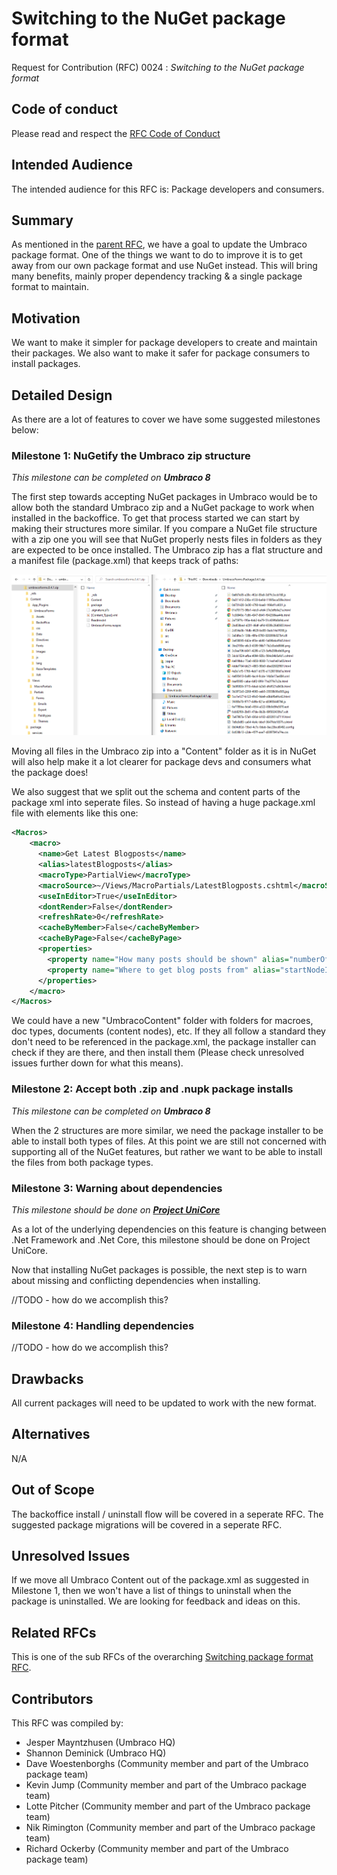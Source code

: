 # Switching to the NuGet package format

Request for Contribution (RFC) 0024 : _Switching to the NuGet package format_

## Code of conduct

Please read and respect the [RFC Code of Conduct](https://github.com/umbraco/rfcs/blob/master/CODE_OF_CONDUCT.md)

## Intended Audience

The intended audience for this RFC is: Package developers and consumers.

## Summary

As mentioned in the [parent RFC](0018-package-format.md), we have a goal to update the Umbraco package format. One of the things we want to do to improve it is to get away from our own package format and use NuGet instead. This will bring many benefits, mainly proper dependency tracking & a single package format to maintain.

## Motivation

We want to make it simpler for package developers to create and maintain their packages. We also want to make it safer for package consumers to install packages.

## Detailed Design

As there are a lot of features to cover we have some suggested milestones below:

### Milestone 1: NuGetify the Umbraco zip structure

_This milestone can be completed on **Umbraco 8**_

The first step towards accepting NuGet packages in Umbraco would be to allow both the standard Umbraco zip and a NuGet package to work when installed in the backoffice.
To get that process started we can start by making their structures more similar. If you compare a NuGet file structure with a zip one you will see that NuGet properly nests files in folders as they are expected to be once installed. The Umbraco zip has a flat structure and a manifest file (package.xml) that keeps track of paths:

![Structure difference](assets/structure-dif.png)

Moving all files in the Umbraco zip into a "Content" folder as it is in NuGet will also help make it a lot clearer for package devs and consumers what the package does!

We also suggest that we split out the schema and content parts of the package xml into seperate files. So instead of having a huge package.xml file with elements like this one:

```xml
<Macros>
    <macro>
      <name>Get Latest Blogposts</name>
      <alias>latestBlogposts</alias>
      <macroType>PartialView</macroType>
      <macroSource>~/Views/MacroPartials/LatestBlogposts.cshtml</macroSource>
      <useInEditor>True</useInEditor>
      <dontRender>False</dontRender>
      <refreshRate>0</refreshRate>
      <cacheByMember>False</cacheByMember>
      <cacheByPage>False</cacheByPage>
      <properties>
        <property name="How many posts should be shown" alias="numberOfPosts" sortOrder="0" propertyType="Umbraco.Integer" />
        <property name="Where to get blog posts from" alias="startNodeId" sortOrder="1" propertyType="Umbraco.ContentPicker" />
      </properties>
    </macro>
</Macros>
```

We could have a new "UmbracoContent" folder with folders for macroes, doc types, documents (content nodes), etc. If they all follow a standard they don't need to be referenced in the package.xml, the package installer can check if they are there, and then install them (Please check unresolved issues further down for what this means).

### Milestone 2: Accept both .zip and .nupk package installs

_This milestone can be completed on **Umbraco 8**_

When the 2 structures are more similar, we need the package installer to be able to install both types of files. At this point we are still not concerned with supporting all of the NuGet features, but rather we want to be able to install the files from both package types.

### Milestone 3: Warning about dependencies

_This milestone should be done on **[Project UniCore](https://github.com/umbraco/rfcs/blob/master/cms/0001-project-unicore-intro.md)**_

As a lot of the underlying dependencies on this feature is changing between .Net Framework and .Net Core, this milestone should be done on Project UniCore.

Now that installing NuGet packages is possible, the next step is to warn about missing and conflicting dependencies when installing. 

//TODO - how do we accomplish this?

### Milestone 4: Handling dependencies

//TODO - how do we accomplish this?

## Drawbacks

All current packages will need to be updated to work with the new format.

## Alternatives

N/A

## Out of Scope

The backoffice install / uninstall flow will be covered in a seperate RFC.
The suggested package migrations will be covered in a seperate RFC.

## Unresolved Issues

If we move all Umbraco Content out of the package.xml as suggested in Milestone 1, then we won't have a list of things to uninstall when the package is uninstalled. We are looking for feedback and ideas on this. 

## Related RFCs 

This is one of the sub RFCs of the overarching [Switching package format RFC](0018-package-format.md).

## Contributors

This RFC was compiled by:

* Jesper Mayntzhusen (Umbraco HQ)
* Shannon Deminick (Umbraco HQ)
* Dave Woestenborghs (Community member and part of the Umbraco package team)
* Kevin Jump (Community member and part of the Umbraco package team)
* Lotte Pitcher (Community member and part of the Umbraco package team)
* Nik Rimington (Community member and part of the Umbraco package team)
* Richard Ockerby (Community member and part of the Umbraco package team)
